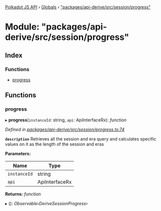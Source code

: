 [Polkadot JS API](../README.md) › [Globals](../globals.md) › ["packages/api-derive/src/session/progress"](_packages_api_derive_src_session_progress_.md)

# Module: "packages/api-derive/src/session/progress"

## Index

### Functions

* [progress](_packages_api_derive_src_session_progress_.md#progress)

## Functions

###  progress

▸ **progress**(`instanceId`: string, `api`: ApiInterfaceRx): *function*

*Defined in [packages/api-derive/src/session/progress.ts:74](https://github.com/polkadot-js/api/blob/b56c1a828/packages/api-derive/src/session/progress.ts#L74)*

**`description`** Retrieves all the session and era query and calculates specific values on it as the length of the session and eras

**Parameters:**

Name | Type |
------ | ------ |
`instanceId` | string |
`api` | ApiInterfaceRx |

**Returns:** *function*

▸ (): *Observable‹DeriveSessionProgress›*

